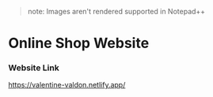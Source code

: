 > note: 
> Images aren't rendered supported in Notepad++ 

# Online Shop Website

### Website Link

https://valentine-valdon.netlify.app/